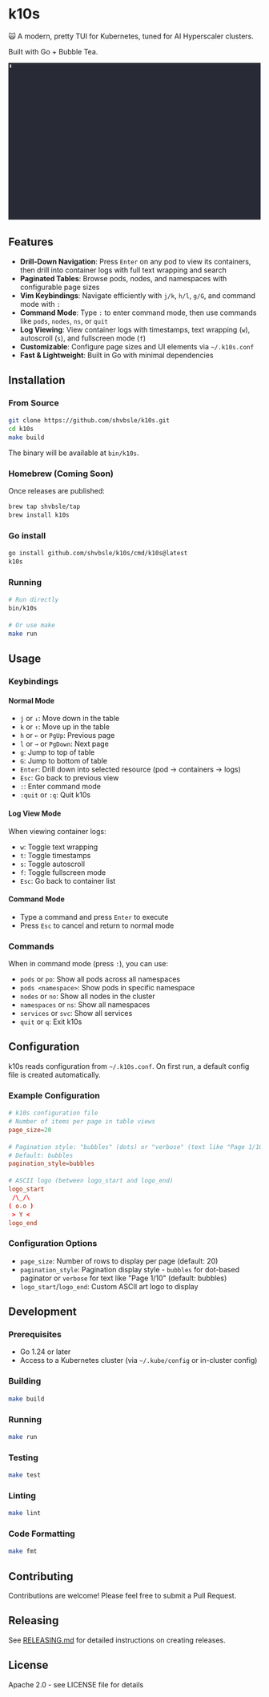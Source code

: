 # k10s

🙀 A modern, pretty TUI for Kubernetes, tuned for AI Hyperscaler clusters. 

Built with Go + Bubble Tea.

![asciicast](./assets/k10s-demo.gif)

## Features

- **Drill-Down Navigation**: Press `Enter` on any pod to view its containers, then drill into container logs with full text wrapping and search
- **Paginated Tables**: Browse pods, nodes, and namespaces with configurable page sizes
- **Vim Keybindings**: Navigate efficiently with `j/k`, `h/l`, `g/G`, and command mode with `:`
- **Command Mode**: Type `:` to enter command mode, then use commands like `pods`, `nodes`, `ns`, or `quit`
- **Log Viewing**: View container logs with timestamps, text wrapping (`w`), autoscroll (`s`), and fullscreen mode (`f`)
- **Customizable**: Configure page sizes and UI elements via `~/.k10s.conf`
- **Fast & Lightweight**: Built in Go with minimal dependencies

## Installation

### From Source

```bash
git clone https://github.com/shvbsle/k10s.git
cd k10s
make build
```

The binary will be available at `bin/k10s`.

### Homebrew (Coming Soon)

Once releases are published:

```bash
brew tap shvbsle/tap
brew install k10s
```

### Go install

```bash
go install github.com/shvbsle/k10s/cmd/k10s@latest
k10s
```

### Running

```bash
# Run directly
bin/k10s

# Or use make
make run
```

## Usage

### Keybindings

#### Normal Mode
- `j` or `↓`: Move down in the table
- `k` or `↑`: Move up in the table
- `h` or `←` or `PgUp`: Previous page
- `l` or `→` or `PgDown`: Next page
- `g`: Jump to top of table
- `G`: Jump to bottom of table
- `Enter`: Drill down into selected resource (pod → containers → logs)
- `Esc`: Go back to previous view
- `:`: Enter command mode
- `:quit` or `:q`: Quit k10s

#### Log View Mode
When viewing container logs:
- `w`: Toggle text wrapping
- `t`: Toggle timestamps
- `s`: Toggle autoscroll
- `f`: Toggle fullscreen mode
- `Esc`: Go back to container list

#### Command Mode
- Type a command and press `Enter` to execute
- Press `Esc` to cancel and return to normal mode

### Commands

When in command mode (press `:`), you can use:

- `pods` or `po`: Show all pods across all namespaces
- `pods <namespace>`: Show pods in specific namespace
- `nodes` or `no`: Show all nodes in the cluster
- `namespaces` or `ns`: Show all namespaces
- `services` or `svc`: Show all services
- `quit` or `q`: Exit k10s

## Configuration

k10s reads configuration from `~/.k10s.conf`. On first run, a default config file is created automatically.

### Example Configuration

```conf
# k10s configuration file
# Number of items per page in table views
page_size=20

# Pagination style: "bubbles" (dots) or "verbose" (text like "Page 1/10")
# Default: bubbles
pagination_style=bubbles

# ASCII logo (between logo_start and logo_end)
logo_start
 /\_/\
( o.o )
 > Y <
logo_end
```

### Configuration Options

- `page_size`: Number of rows to display per page (default: 20)
- `pagination_style`: Pagination display style - `bubbles` for dot-based paginator or `verbose` for text like "Page 1/10" (default: bubbles)
- `logo_start`/`logo_end`: Custom ASCII art logo to display

## Development

### Prerequisites

- Go 1.24 or later
- Access to a Kubernetes cluster (via `~/.kube/config` or in-cluster config)

### Building

```bash
make build
```

### Running

```bash
make run
```

### Testing

```bash
make test
```

### Linting

```bash
make lint
```

### Code Formatting

```bash
make fmt
```

## Contributing

Contributions are welcome! Please feel free to submit a Pull Request.

## Releasing

See [RELEASING.md](RELEASING.md) for detailed instructions on creating releases.

## License

Apache 2.0 - see LICENSE file for details
